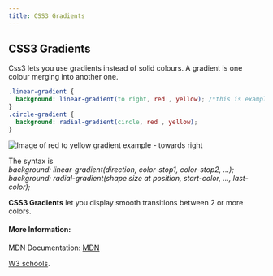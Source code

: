 ```yaml
---
title: CSS3 Gradients
---
```

## CSS3 Gradients

Css3 lets you use gradients instead of solid colours. A gradient is one colour merging into another one.

```css
.linear-gradient {
  background: linear-gradient(to right, red , yellow); /*this is example below*/
}
.circle-gradient {
  background: radial-gradient(circle, red , yellow);
}

```
![Image of red to yellow gradient example - towards right](https://ejke.github.io/else/linear_gradient.png)

The syntax is <br/>
<i>background: linear-gradient(direction, color-stop1, color-stop2, ...);</i><br/>
<i>background: radial-gradient(shape size at position, start-color, ..., last-color);</i>


<!--This is a stub. <a href='https://github.com/freecodecamp/guides/tree/master/src/pages/css/css3-gradients/index.md' target='_blank' rel='nofollow'>Help our community expand it</a>.-->

<!--<a href='https://github.com/freecodecamp/guides/blob/master/README.md' target='_blank' rel='nofollow'>This quick style guide will help ensure your pull request gets accepted</a>.-->

<!-- The article goes here, in GitHub-flavored Markdown. Feel free to add YouTube videos, images, and CodePen/JSBin embeds  -->
<b>CSS3 Gradients</b> let you display smooth transitions between 2 or more colors.

#### More Information:
<!-- Please add any articles you think might be helpful to read before writing the article -->
MDN Documentation: <a href='https://developer.mozilla.org/en-US/docs/Web/CSS/gradient' target='_blank' rel='nofollow'>MDN</a>

<a href='https://www.w3schools.com/css/css3_gradients.asp' target='_blank' rel='nofollow'>W3 schools</a>.
